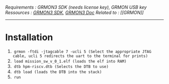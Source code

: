 *Requirements : GRMON3 SDK (needs license key), GRMON USB key*
*Ressources : [GRMON3 SDK](https://www.gaisler.com/index.php/products/debug-tools/grmon3), [GRMON3 Doc](https://www.gaisler.com/doc/grmon3.pdf)*
*Related to : [[GRMON]]*

---
# Installation

1.  `grmon -ftdi -jtagcable 7 -ucli 5 (Select the appropriate JTAG cable, ucli 5 redirects the uart to the terminal for prints)`
2.  `load mission_sw_v_0_1.elf (loads the elf into RAM)`
3.  `dtb hpm-riscv.dtb (Selects the DTB to use)`
4.  `dtb load (loads the DTB into the stack)`
5.  `run`
